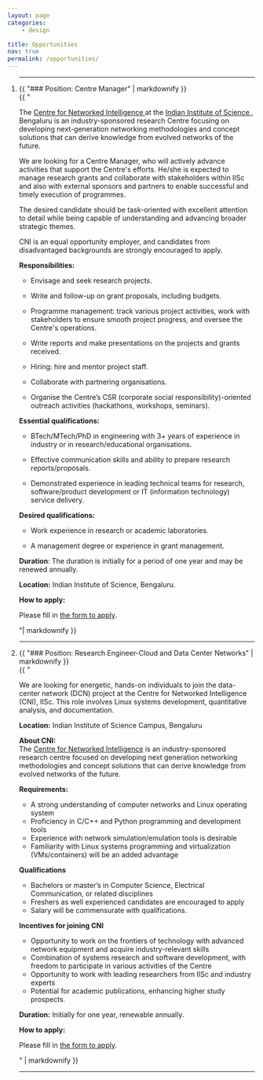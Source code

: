 ```yaml
---
layout: page
categories:
    - design

title: Opportunities
nav: true
permalink: /opportunities/
---
```

<!-- <div class="tab">
  <button class="tablinks" onclick="clickTab(event, 'dcn')" id="defaultOpen">Research and Development Engineer (DCN)</button>
  <button class="tablinks" onclick="clickTab(event, 'adwiser')">Project Associate (Network Labs)</button>
</div> -->


<ol class="jekyllcodex_accordion">
<hr>
<li>{{ "### Position: Centre Manager" |  markdownify }}
<div>{{ "

The [Centre for Networked Intelligence ](https://cni.iisc.ac.in/) at the [Indian Institute of Science ](https://iisc.ac.in), Bengaluru is an industry-sponsored research Centre focusing on developing next-generation networking methodologies and concept solutions that can derive knowledge from evolved networks of the future.

We are looking for a Centre Manager, who will actively advance activities that support the Centre's efforts. He/she is expected to manage research grants and collaborate with stakeholders within IISc and also with external sponsors and partners to enable successful and timely execution of programmes.

The desired candidate should be task-oriented with excellent attention to detail while being capable of understanding and advancing broader strategic themes.

CNI is an equal opportunity employer, and candidates from disadvantaged backgrounds are strongly encouraged to apply.

**Responsibilities:**

*  Envisage and seek research projects.

*  Write and follow-up on grant proposals, including budgets.

*  Programme management: track various project activities, work with stakeholders to ensure smooth project progress, and oversee the Centre's operations.

*  Write reports and make presentations on the projects and grants received.

*  Hiring: hire and mentor project staff.

*  Collaborate with partnering organisations.

*  Organise the Centre’s CSR (corporate social responsibility)-oriented outreach activities (hackathons, workshops, seminars).

**Essential qualifications:**

*  BTech/MTech/PhD in engineering with 3+ years of experience in industry or in research/educational organisations.

*  Effective communication skills and ability to prepare research reports/proposals.

*  Demonstrated experience in leading technical teams for research, software/product development or IT (information technology) service delivery.

**Desired qualifications:**

*  Work experience in research or academic laboratories.

*  A management degree or experience in grant management.

**Duration**: The duration is initially for a period of one year and may be renewed annually.

**Location:** Indian Institute of Science, Bengaluru.

**How to apply:**

Please fill in [the form to apply](https://forms.gle/ZgyFS2Q4SWwNavMz6).


"| markdownify }}</div></li>


<hr>

<li>{{ "### Position: Research Engineer-Cloud and Data Center Networks" |  markdownify }}
<div>{{ "


We are looking for energetic, hands-on individuals to join the data-center network (DCN) project at the Centre for Networked Intelligence (CNI), IISc. This role involves Linux systems development, quantitative analysis, and documentation. 

**Location:** Indian Institute of Science Campus, Bengaluru

**About CNI:**<br>
The [Centre for Networked Intelligence](https://cni.iisc.ac.in/) is an industry-sponsored research centre focused on developing next generation networking methodologies and concept solutions that can derive knowledge from evolved networks of the future.  

**Requirements:**

*  A strong understanding of computer networks and Linux operating system 
*  Proficiency in C/C++ and Python programming and development tools 
*  Experience with network simulation/emulation tools is desirable
*  Familiarity with Linux systems programming and virtualization (VMs/containers) will be an added advantage 

**Qualifications** 

*  Bachelors or master’s in Computer Science, Electrical Communication, or related disciplines 
*  Freshers as well experienced candidates are encouraged to apply
*  Salary will be commensurate with qualifications.

**Incentives for joining CNI**<br>

*  Opportunity to work on the frontiers of technology with advanced network equipment and acquire industry-relevant skills 
*  Combination of systems research and software development, with freedom to participate in various activities of the Centre 
*  Opportunity to work with leading researchers from IISc and industry experts 
*  Potential for academic publications, enhancing higher study prospects. 

**Duration:** Initially for one year, renewable annually.

**How to apply:**

Please fill in [the form to apply](https://forms.gle/q6sMPHAGzqVLw3ZF8).


" | markdownify }}</div></li>
<hr>
</ol>


